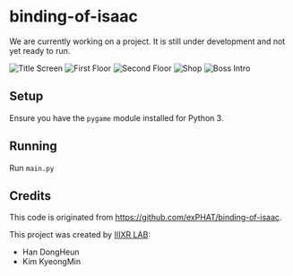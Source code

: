 binding-of-isaac
================

We are currently working on a project. It is still under development and not yet ready to run.

![Title Screen](https://raw.githubusercontent.com/ExPHAT/binding-of-isaac/master/screenshots/title.png)
![First Floor](https://raw.githubusercontent.com/ExPHAT/binding-of-isaac/master/screenshots/floor1.png)
![Second Floor](https://raw.githubusercontent.com/ExPHAT/binding-of-isaac/master/screenshots/floor2.png)
![Shop](https://raw.githubusercontent.com/ExPHAT/binding-of-isaac/master/screenshots/shop.png)
![Boss Intro](https://raw.githubusercontent.com/ExPHAT/binding-of-isaac/master/screenshots/boss.png)


Setup
-----

Ensure you have the `pygame` module installed for Python 3.


Running
-------

Run `main.py`


Credits
-------
This code is originated from https://github.com/exPHAT/binding-of-isaac.

This project was created by [IIIXR LAB](https://iiixr.korea.ac.kr/):
* Han DongHeun
* Kim KyeongMin

